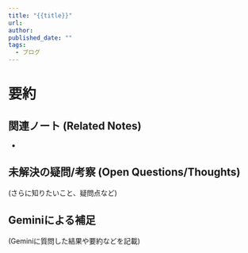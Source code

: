 ```yaml
---
title: "{{title}}"
url: 
author: 
published_date: ""
tags:
  - ブログ
---
```

# 要約

## 関連ノート (Related Notes)
- 

## 未解決の疑問/考察 (Open Questions/Thoughts)
(さらに知りたいこと、疑問点など)

## Geminiによる補足
(Geminiに質問した結果や要約などを記載)
